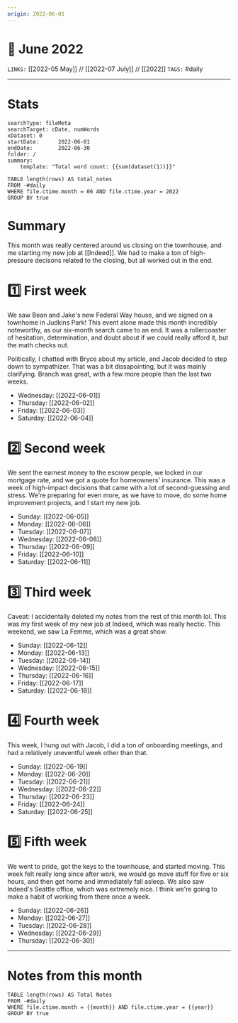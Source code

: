 ```yaml
---
origin: 2022-06-01
---
```

# 📅 June 2022
`LINKS:` [[2022-05 May]] // [[2022-07 July]] // [[2022]]
`TAGS:` #daily 

---
# Stats
```tracker
searchType: fileMeta
searchTarget: cDate, numWords
xDataset: 0
startDate:      2022-06-01
endDate:        2022-06-30
folder: /
summary:
    template: "Total word count: {{sum(dataset(1))}}"
```

```dataview
TABLE length(rows) AS total_notes
FROM -#daily
WHERE file.ctime.month = 06 AND file.ctime.year = 2022
GROUP BY true
```

# Summary
This month was really centered around us closing on the townhouse, and me starting my new job at [[Indeed]]. We had to make a ton of high-pressure decisons related to the closing, but all worked out in the end. 

# 1️⃣ First week
We saw Bean and Jake's new Federal Way house, and we signed on a townhome in Judkins Park! This event alone made this month incredibly noteworthy, as our six-month search came to an end. It was a rollercoaster of hesitation, determination, and doubt about if we could really afford it, but the math checks out. 

Politically, I chatted with Bryce about my article, and Jacob decided to step down to sympathizer. That was a bit dissapointing, but it was mainly clarifying. Branch was great, with a few more people than the last two weeks. 

- Wednesday: [[2022-06-01]]
- Thursday: [[2022-06-02]]
- Friday: [[2022-06-03]]
- Saturday: [[2022-06-04]]

# 2️⃣ Second week
We sent the earnest money to the escrow people, we locked in our mortgage rate, and we got a quote for homeowners' insurance. This was a week of high-impact decisions that came with a lot of second-guessing and stress. We're preparing for even more, as we have to move, do some home improvement projects, and I start my new job. 

- Sunday: [[2022-06-05]]
- Monday: [[2022-06-06]]
- Tuesday: [[2022-06-07]]
- Wednesday: [[2022-06-08]]
- Thursday: [[2022-06-09]]
- Friday: [[2022-06-10]]
- Saturday: [[2022-06-11]]

# 3️⃣ Third week
Caveat: I accidentally deleted my notes from the rest of this month lol. This was my first week of my new job at Indeed, which was really hectic. This weekend, we saw La Femme, which was a great show. 

- Sunday: [[2022-06-12]]
- Monday: [[2022-06-13]]
- Tuesday: [[2022-06-14]]
- Wednesday: [[2022-06-15]]
- Thursday: [[2022-06-16]]
- Friday: [[2022-06-17]]
- Saturday: [[2022-06-18]]

# 4️⃣ Fourth week
This week, I hung out with Jacob, I did a ton of onboarding meetings, and had a relatively uneventful week other than that. 

- Sunday: [[2022-06-19]]
- Monday: [[2022-06-20]]
- Tuesday: [[2022-06-21]]
- Wednesday: [[2022-06-22]]
- Thursday: [[2022-06-23]]
- Friday: [[2022-06-24]]
- Saturday: [[2022-06-25]]

# 5️⃣ Fifth week
We went to pride, got the keys to the townhouse, and started moving. This week felt really long since after work, we would go move stuff for five or six hours, and then get home and immediately fall asleep. We also saw Indeed's Seattle office, which was extremely nice. I think we're going to make a habit of working from there once a week. 

- Sunday: [[2022-06-26]]
- Monday: [[2022-06-27]]
- Tuesday: [[2022-06-28]]
- Wednesday: [[2022-06-29]]
- Thursday: [[2022-06-30]]


---
# Notes from this month
```dataview
TABLE length(rows) AS Total Notes
FROM -#daily
WHERE file.ctime.month = {{month}} AND file.ctime.year = {{year}}
GROUP BY true
```